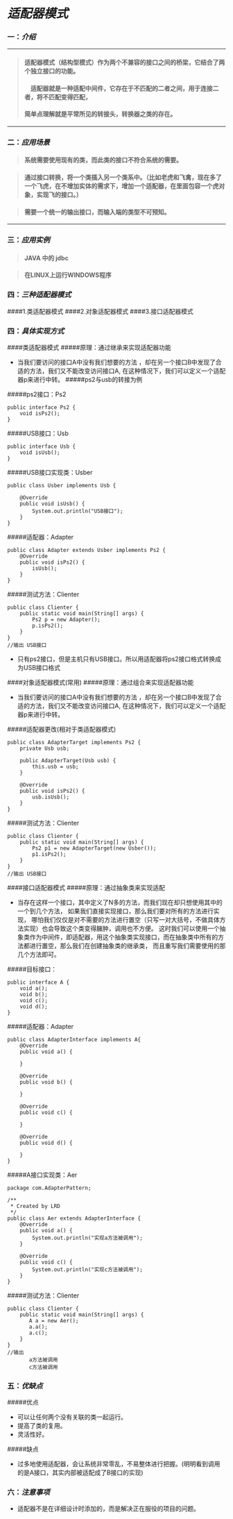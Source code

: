 # *适配器模式*
### 一：*介绍*

---
>#### 适配器模式（结构型模式）作为两个不兼容的接口之间的桥梁，它结合了两个独立接口的功能。
>####  　适配器就是一种适配中间件，它存在于不匹配的二者之间，用于连接二者，将不匹配变得匹配，
>####    简单点理解就是平常所见的转接头，转换器之类的存在。
---

###  二：*应用场景*

>#### 系统需要使用现有的类，而此类的接口不符合系统的需要。

>#### 通过接口转换，将一个类插入另一个类系中。（比如老虎和飞禽，现在多了一个飞虎，在不增加实体的需求下，增加一个适配器，在里面包容一个虎对象，实现飞的接口。） 

>####  需要一个统一的输出接口，而输入端的类型不可预知。

---

###  三：*应用实例*

>####  JAVA 中的 jdbc

>#### 在LINUX上运行WINDOWS程序


###  四：*三种适配器模式*
####1.类适配器模式
####2.对象适配器模式
####3.接口适配器模式

###  四：*具体实现方式*

####类适配器模式
#####原理：通过继承来实现适配器功能
-  当我们要访问的接口A中没有我们想要的方法 ，却在另一个接口B中发现了合适的方法，我们又不能改变访问接口A,
   在这种情况下，我们可以定义一个适配器p来进行中转。
#####ps2与usb的转接为例

#####ps2接口：Ps2

```
public interface Ps2 {
    void isPs2();
}
```
#####USB接口：Usb
```
public interface Usb {
    void isUsb();
}
```
#####USB接口实现类：Usber
```
public class Usber implements Usb {

    @Override
    public void isUsb() {
        System.out.println("USB接口");
    }
}

```

#####适配器：Adapter
```
public class Adapter extends Usber implements Ps2 {
    @Override
    public void isPs2() {
        isUsb();
    }
}

```

#####测试方法：Clienter
```
public class Clienter {
    public static void main(String[] args) {
        Ps2 p = new Adapter();
        p.isPs2();
    }
}
//输出 USB接口

```
- 只有ps2接口，但是主机只有USB接口。所以用适配器将ps2接口格式转换成为USB接口格式



####对象适配器模式(常用)
#####原理：通过组合来实现适配器功能
-  当我们要访问的接口A中没有我们想要的方法 ，却在另一个接口B中发现了合适的方法，我们又不能改变访问接口A,
   在这种情况下，我们可以定义一个适配器p来进行中转。

#####适配器更改(相对于类适配器模式)
```
public class AdapterTarget implements Ps2 {
    private Usb usb;

    public AdapterTarget(Usb usb) {
        this.usb = usb;
    }

    @Override
    public void isPs2() {
        usb.isUsb();
    }
}

```

#####测试方法：Clienter
```
public class Clienter {
    public static void main(String[] args) {
        Ps2 p1 = new AdapterTarget(new Usber());
        p1.isPs2();
    }
}
//输出 USB接口

```
####接口适配器模式
#####原理：通过抽象类来实现适配
-  当存在这样一个接口，其中定义了N多的方法，而我们现在却只想使用其中的一个到几个方法，
   如果我们直接实现接口，那么我们要对所有的方法进行实现，
   哪怕我们仅仅是对不需要的方法进行置空（只写一对大括号，不做具体方法实现）也会导致这个类变得臃肿，调用也不方便。
   这时我们可以使用一个抽象类作为中间件，即适配器，用这个抽象类实现接口，而在抽象类中所有的方法都进行置空，那么我们在创建抽象类的继承类，
   而且重写我们需要使用的那几个方法即可。
   
#####目标接口：

```
public interface A {
    void a();
    void b();
    void c();
    void d();
}
```
#####适配器：Adapter
```
public class AdapterInterface implements A{
    @Override
    public void a() {

    }

    @Override
    public void b() {

    }

    @Override
    public void c() {

    }

    @Override
    public void d() {

    }
}
```
#####A接口实现类：Aer
```
package com.AdapterPattern;

/**
 * Created by LRD
 */
public class Aer extends AdapterInterface {
    @Override
    public void a() {
        System.out.println("实现a方法被调用");
    }

    @Override
    public void c() {
        System.out.println("实现c方法被调用");
    }
}

```
#####测试方法：Clienter
```
public class Clienter {
    public static void main(String[] args) {
       A a = new Aer();
       a.a();
       a.c();
    }
}
//输出  
       a方法被调用
       c方法被调用

```
  
### 五：*优缺点*
#####优点
 
 - 可以让任何两个没有关联的类一起运行。
 - 提高了类的复用。 
 - 灵活性好。
 
#####缺点

- 过多地使用适配器，会让系统非常零乱，不易整体进行把握。(明明看到调用的是A接口，其实内部被适配成了B接口的实现)


### 六：*注意事项*
 
- 适配器不是在详细设计时添加的，而是解决正在服役的项目的问题。
